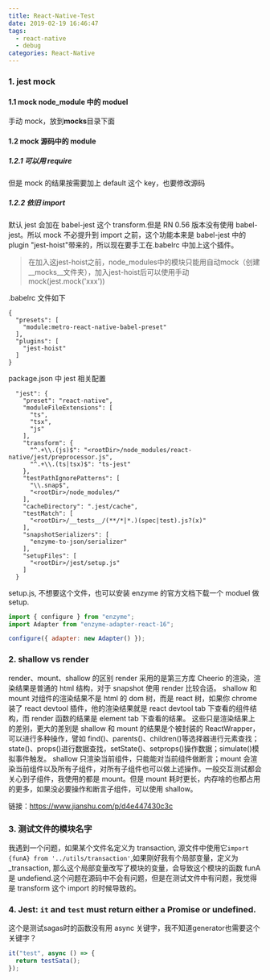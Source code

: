 ```yaml
---
title: React-Native-Test
date: 2019-02-19 16:46:47
tags:
  - react-native
  - debug
categories: React-Native
---
```


### 1. jest mock

#### 1.1 mock node_module 中的 moduel

手动 mock，放到**mocks**目录下面

<!-- more -->

#### 1.2 mock 源码中的 module

##### 1.2.1 可以用 require

但是 mock 的结果按需要加上 default 这个 key，也要修改源码

##### 1.2.2 依旧 import

默认 jest 会加在 babel-jest 这个 transform.但是 RN 0.56 版本没有使用 babel-jest。所以 mock 不必提升到 import 之前，这个功能本来是 babel-jest 中的 plugin "jest-hoist"带来的，所以现在要手工在.babelrc 中加上这个插件。

> 在加入这jest-hoist之前，node_modules中的模块只能用自动mock（创建__mocks__文件夹），加入jest-hoist后可以使用手动mock(jest.mock('xxx'))

.babelrc 文件如下

```
{
  "presets": [
    "module:metro-react-native-babel-preset"
  ],
  "plugins": [
    "jest-hoist"
  ]
}
```

package.json 中 jest 相关配置

```
  "jest": {
    "preset": "react-native",
    "moduleFileExtensions": [
      "ts",
      "tsx",
      "js"
    ],
    "transform": {
      "^.+\\.(js)$": "<rootDir>/node_modules/react-native/jest/preprocessor.js",
      "^.+\\.(ts|tsx)$": "ts-jest"
    },
    "testPathIgnorePatterns": [
      "\\.snap$",
      "<rootDir>/node_modules/"
    ],
    "cacheDirectory": ".jest/cache",
    "testMatch": [
      "<rootDir>/__tests__/(**/*|*.)(spec|test).js?(x)"
    ],
    "snapshotSerializers": [
      "enzyme-to-json/serializer"
    ],
    "setupFiles": [
      "<rootDir>/jest/setup.js"
    ]
  }
```

setup.js, 不想要这个文件，也可以安装 enzyme 的官方文档下载一个 moduel 做 setup.

```js
import { configure } from "enzyme";
import Adapter from "enzyme-adapter-react-16";

configure({ adapter: new Adapter() });
```

### 2. shallow vs render

render、mount、shallow 的区别
render 采用的是第三方库 Cheerio 的渲染，渲染结果是普通的 html 结构，对于 snapshot 使用 render 比较合适。
shallow 和 mount 对组件的渲染结果不是 html 的 dom 树，而是 react 树，如果你 chrome 装了 react devtool 插件，他的渲染结果就是 react devtool tab 下查看的组件结构，而 render 函数的结果是 element tab 下查看的结果。
这些只是渲染结果上的差别，更大的差别是 shallow 和 mount 的结果是个被封装的 ReactWrapper，可以进行多种操作，譬如 find()、parents()、children()等选择器进行元素查找；state()、props()进行数据查找，setState()、setprops()操作数据；simulate()模拟事件触发。
shallow 只渲染当前组件，只能能对当前组件做断言；mount 会渲染当前组件以及所有子组件，对所有子组件也可以做上述操作。一般交互测试都会关心到子组件，我使用的都是 mount。但是 mount 耗时更长，内存啥的也都占用的更多，如果没必要操作和断言子组件，可以使用 shallow。

链接：https://www.jianshu.com/p/d4e447430c3c

### 3. 测试文件的模块名字

我遇到一个问题，如果某个文件名定义为 transaction, 源文件中使用它`import {funA} from '../utils/transaction'`,如果刚好我有个局部变量，定义为\_transaction, 那么这个局部变量改写了模块的变量，会导致这个模块的函数 funA 是 undefiend.这个问题在源码中不会有问题，但是在测试文件中有问题，我觉得是 transform 这个 import 的时候导致的。

### 4. Jest: `it` and `test` must return either a Promise or undefined.

这个是测试sagas时的函数没有用 async 关键字，我不知道generator也需要这个关键字？

```js
it("test", async () => {
  return testSata();
});
```

